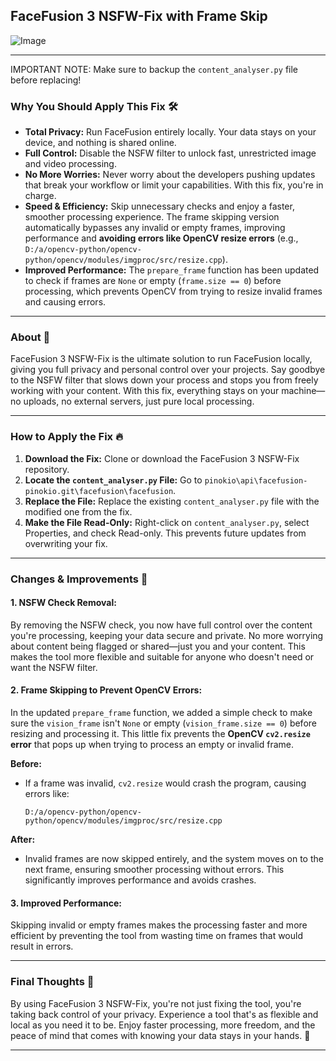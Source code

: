 ## FaceFusion 3 NSFW-Fix with Frame Skip
![Image](https://github.com/user-attachments/assets/1f859424-0509-488d-84a2-bb7da15b4694)


---
IMPORTANT NOTE: Make sure to backup the `content_analyser.py` file before replacing! 


### **Why You Should Apply This Fix 🛠️**
- **Total Privacy:** Run FaceFusion entirely locally. Your data stays on your device, and nothing is shared online.
- **Full Control:** Disable the NSFW filter to unlock fast, unrestricted image and video processing.
- **No More Worries:** Never worry about the developers pushing updates that break your workflow or limit your capabilities. With this fix, you're in charge.
- **Speed & Efficiency:** Skip unnecessary checks and enjoy a faster, smoother processing experience. The frame skipping version automatically bypasses any invalid or empty frames, improving performance and **avoiding 
   errors like OpenCV resize errors** (e.g., `D:/a/opencv-python/opencv-python/opencv/modules/imgproc/src/resize.cpp`).
- **Improved Performance:** The `prepare_frame` function has been updated to check if frames are `None` or empty (`frame.size == 0`) before processing, which prevents OpenCV from trying to resize invalid frames and causing errors.

---

### **About 🌟**
FaceFusion 3 NSFW-Fix is the ultimate solution to run FaceFusion locally, giving you full privacy and personal control over your projects. Say goodbye to the NSFW filter that slows down your process and stops you from freely working with your content. With this fix, everything stays on your machine—no uploads, no external servers, just pure local processing.

---

### **How to Apply the Fix 🔥**
1. **Download the Fix:** Clone or download the FaceFusion 3 NSFW-Fix repository.
2. **Locate the `content_analyser.py` File:** Go to `pinokio\api\facefusion-pinokio.git\facefusion\facefusion`.
3. **Replace the File:** Replace the existing `content_analyser.py` file with the modified one from the fix.
4. **Make the File Read-Only:** Right-click on `content_analyser.py`, select Properties, and check Read-only. This prevents future updates from overwriting your fix.

---

### **Changes & Improvements 🔧**

#### **1. NSFW Check Removal:**
By removing the NSFW check, you now have full control over the content you're processing, keeping your data secure and private. No more worrying about content being flagged or shared—just you and your content. This makes the tool more flexible and suitable for anyone who doesn't need or want the NSFW filter.

#### **2. Frame Skipping to Prevent OpenCV Errors:**
In the updated `prepare_frame` function, we added a simple check to make sure the `vision_frame` isn't `None` or empty (`vision_frame.size == 0`) before resizing and processing it. This little fix prevents the **OpenCV `cv2.resize` error** that pops up when trying to process an empty or invalid frame. 

**Before:**
- If a frame was invalid, `cv2.resize` would crash the program, causing errors like:
  ```
  D:/a/opencv-python/opencv-python/opencv/modules/imgproc/src/resize.cpp
  ```
  
**After:**
- Invalid frames are now skipped entirely, and the system moves on to the next frame, ensuring smoother processing without errors. This significantly improves performance and avoids crashes.

#### **3. Improved Performance:**
Skipping invalid or empty frames makes the processing faster and more efficient by preventing the tool from wasting time on frames that would result in errors.

---

### **Final Thoughts 🤩**
By using FaceFusion 3 NSFW-Fix, you're not just fixing the tool, you're taking back control of your privacy. Experience a tool that's as flexible and local as you need it to be. Enjoy faster processing, more freedom, and the peace of mind that comes with knowing your data stays in your hands. 💪

---

